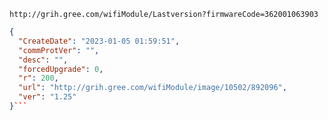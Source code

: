 `http://grih.gree.com/wifiModule/Lastversion?firmwareCode=362001063903`

```json
{
  "CreateDate": "2023-01-05 01:59:51",
  "commProtVer": "",
  "desc": "",
  "forcedUpgrade": 0,
  "r": 200,
  "url": "http://grih.gree.com/wifiModule/image/10502/892096",
  "ver": "1.25"
}```
